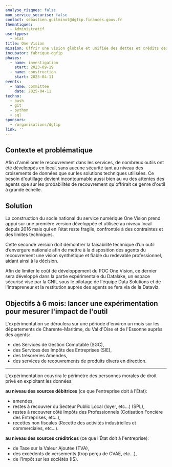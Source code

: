 ```yaml
---
analyse_risques: false
mon_service_securise: false
contact: sebastien.guilminot@dgfip.finances.gouv.fr
thematiques:
  - Administratif
usertypes:
  - etat
title: One Vision
mission: Offrir une vision globale et unifiée des dettes et crédits des usagers
incubator: fabrique-dgfip
phases:
  - name: investigation
    start: 2023-09-19
  - name: construction
    start: 2025-04-11
events:
  - name: committee
    date: 2025-04-11
techno:
  - bash
  - git
  - python
  - sql
sponsors:
  - /organisations/dgfip
link: ''
---
```

## Contexte et problématique

Afin d'améliorer le recouvrement dans les services, de nombreux outils ont été développés en local, sans aucune sécurité tant au niveau des croisements de données que sur les solutions techniques utilisées.
Ce besoin d'outillage devient incontournable aussi bien au vu des attentes des agents que sur les probabilités de recouvrement qu'offrirait ce genre d'outil à grande échelle.

## Solution

La construction du socle national du service numérique One Vision prend appui sur une première version développée et utilisée au niveau local depuis 2016 mais qui en l’état reste fragile, confrontée à des contraintes et des limites techniques.

Cette seconde version doit démontrer la faisabilité technique d’un outil d’envergure nationale afin de mettre à la disposition des agents du recouvrement une vision synthétique et fiable du redevable professionnel, aidant ainsi à la décision.

Afin de limiter le coût de développement du POC One Vision, ce dernier sera développé dans la partie expérimentale du Datalake, un espace sécurisé visé par la CNIL sous le pilotage de l'équipe Data Solutions et de l'intrapreneur et la restitution auprès des agents se fera via de la Dataviz.

## Objectifs à 6 mois: lancer une expérimentation pour mesurer l'impact de l'outil

L'expérimentation se déroulera sur une période d'environ un mois sur les départements de Charente-Maritime, du Val d'Oise et de l'Essonne auprès des agents:
* des Services de Gestion Comptable (SGC),
* des Services des Impôts des Entreprises (SIE),
* des trésoreries Amendes,
* des services de recouvrements de produits divers en direction.
---
L'expérimentation couvrira le périmètre des personnes morales de droit privé en exploitant les données:

**au niveau des sources débitrices** (ce que l'entreprise doit à l’État):
* amendes,
* restes à recouvrer du Secteur Public Local (loyer, etc...) (SPL),
* restes à recouvrer côté Impôts des Professionnels (Cotisation Foncière des Entreprises, etc..),
* recettes non fiscales (Recette des activités industrielles et commerciales, etc...).

**au niveau des sources créditrices** (ce que l’État doit à l'entreprise):
* de Taxe sur la Valeur Ajoutée (TVA),
* des excédents de versements (trop perçu de CVAE, etc...),
* de l'Impôt sur les sociétés (IS).


